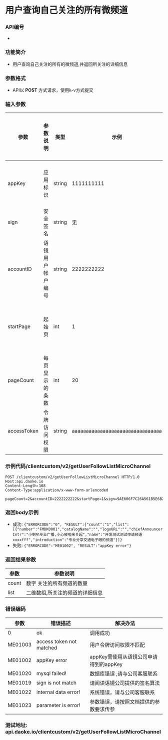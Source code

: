 
用户查询自己关注的所有微频道
========================

### API编号
* 

### 功能简介
* 用户查询自己关注的所有的微频道,并返回所关注的详细信息

### 参数格式

* API以 **POST** 方式请求，使用k-v方式提交

### 输入参数

 参数                        | 参数说明           | 类型    |   示例         | 是否允许为空 | 限制条件
----------------------------|--------------------|---------|---------------|--------------|---------------------------
 appKey                     | 应用标识           | string  | 1111111111     | 否           | 长度不大于10
 sign                       | 安全签名           | string  | 无             | 否           | 长度为40
 accountID                  | 语镜用户帐户编号    | string  | 2222222222     | 否           | 长度为10的字母
 startPage                  | 起始页             | int 	  | 1              | 是           | 小于10的正整数
 pageCount                  | 每页显示的条数      | int 	  | 20             | 是           | 小于500的正整数
 accessToken                | 令牌访问权限        |string     |aaaaaaaaaaaaaaaaaaaaaaaaaaaaaaaa  | 否       |


### 示例代码/clientcustom/v2/getUserFollowListMicroChannel

	POST /clientcustom/v2/getUserFollowListMicroChannel HTTP/1.0
	Host:api.daoke.io
	Content-Length:108
	Content-Type:application/x-www-form-urlencoded

	pageCount=2&accountID=2222222222&startPage=1&sign=9AE606F7C26A561B5E6B299AFA402E7D030D6000&appKey=1111111111&accessToken=aaaaaaaaaaaaaaaaaaaaaaaaaaaaaaaa

### 返回body示例

* 成功: 
		`{"ERRORCODE":"0", "RESULT":{"count":"1","list":[{"number":"FMDK0001","catalogName":"","logoURL":"","chiefAnnouncerIntr":"小喇叭专业广播,小心被啦来关起","name":"开发测试测试申请频道xxxxfff","introduction":"专业分享交通电子眼的频道"}]}`
* 失败: 
		`{"ERRORCODE":"ME01002", "RESULT":"appKey error"}`


### 返回结果参数

 参数    | 参数说明
---------|--------------------------------
 count   | 数字 关注的所有频道的数量
 list    |二维数组,所关注的频道的详细信息

### 错误编码

 参数                 | 错误描述              | 解决办法     
----------------------|----------------------|---------------------------------------
 0                    | ok 		             | 调用成功
 ME01003 			  | access token not matched | 用户令牌访问权限不匹配
 ME01002              | appKey error         | appKey需使用从语镜公司申请得到的appKey
 ME01020              | mysql failed!        | 数据库错误 ,请与公司客服联系
 ME01019              | sign is not match    | 请阅读语镜公司提供的签名算法
 ME01022              | internal data error! | 系统错误，请与公司客服联系
 ME01023              | parameter is error!                 | 参数错误，请按照文档提供的参数要求传参

 
### 测试地址: api.daoke.io/clientcustom/v2/getUserFollowListMicroChannel

